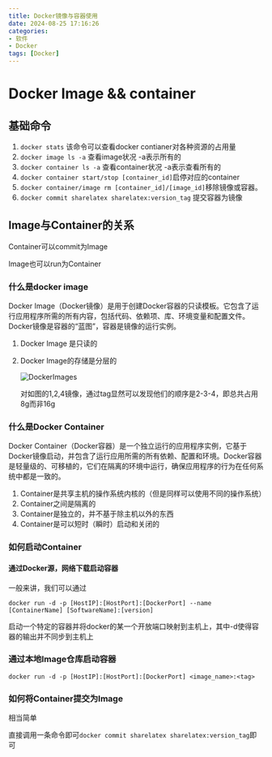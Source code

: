 ```yaml
---
title: Docker镜像与容器使用
date: 2024-08-25 17:16:26
categories:
- 软件
- Docker
tags: [Docker]
---
```


# Docker Image && container

## 基础命令

1. `docker stats` 该命令可以查看docker contianer对各种资源的占用量
2. `docker image ls -a` 查看image状况 -a表示所有的
3. `docker container ls -a` 查看container状况 -a表示查看所有的
4. `docker container start/stop [container_id]`启停对应的container
5. `docker container/image rm [container_id]/[image_id]`移除镜像或容器。
6. `docker commit sharelatex sharelatex:version_tag` 提交容器为镜像

<!--more-->

## Image与Container的关系

Container可以commit为Image

Image也可以run为Container

### 什么是docker image

Docker Image（Docker镜像）是用于创建Docker容器的只读模板。它包含了运行应用程序所需的所有内容，包括代码、依赖项、库、环境变量和配置文件。Docker镜像是容器的“蓝图”，容器是镜像的运行实例。

1. Docker Image 是只读的

2. Docker Image的存储是分层的

   ![DockerImages](https://s2.loli.net/2024/08/25/eZ5XUC1zKHLRfJh.png)

   对如图的1,2,4镜像，通过tag显然可以发现他们的顺序是2-3-4，即总共占用8g而非16g

### 什么是Docker Container

Docker Container（Docker容器）是一个独立运行的应用程序实例，它基于Docker镜像启动，并包含了运行应用所需的所有依赖、配置和环境。Docker容器是轻量级的、可移植的，它们在隔离的环境中运行，确保应用程序的行为在任何系统中都是一致的。

1. Container是共享主机的操作系统内核的（但是同样可以使用不同的操作系统）
2. Container之间是隔离的
3. Container是独立的，并不基于除主机以外的东西
4. Container是可以短时（瞬时）启动和关闭的

### 如何启动Container

#### 通过Docker源，网络下载启动容器

一般来讲，我们可以通过

```shell
docker run -d -p [HostIP]:[HostPort]:[DockerPort] --name [ContainerName] [SoftwareName]:[version]
```

启动一个特定的容器并将docker的某一个开放端口映射到主机上，其中-d使得容器的输出并不同步到主机上

### 通过本地Image仓库启动容器

```
docker run -d -p [HostIP]:[HostPort]:[DockerPort] <image_name>:<tag>
```

### 如何将Container提交为Image

相当简单

直接调用一条命令即可`docker commit sharelatex sharelatex:version_tag`即可


